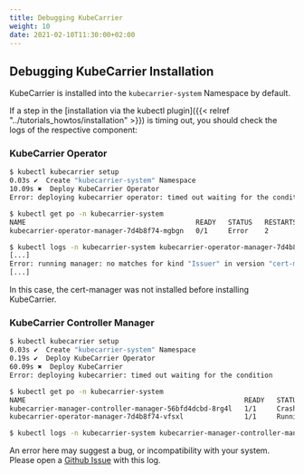 ```yaml
---
title: Debugging KubeCarrier
weight: 10
date: 2021-02-10T11:30:00+02:00
---
```


## Debugging KubeCarrier Installation

KubeCarrier is installed into the `kubecarrier-system` Namespace by default.

If a step in the [installation via the kubectl plugin]({{< relref "../tutorials_howtos/installation" >}}) is timing out, you should check the logs of the respective component:

### KubeCarrier Operator
```bash
$ kubectl kubecarrier setup
0.03s ✔  Create "kubecarrier-system" Namespace
10.09s ✖  Deploy KubeCarrier Operator
Error: deploying kubecarrier operator: timed out waiting for the condition

$ kubectl get po -n kubecarrier-system
NAME                                          READY   STATUS   RESTARTS   AGE
kubecarrier-operator-manager-7d4b8f74-mgbgn   0/1     Error    2          32s

$ kubectl logs -n kubecarrier-system kubecarrier-operator-manager-7d4b8f74-mgbgn
[...]
Error: running manager: no matches for kind "Issuer" in version "cert-manager.io/v1alpha2"
[...]
```

In this case, the cert-manager was not installed before installing KubeCarrier.

### KubeCarrier Controller Manager
```bash
$ kubectl kubecarrier setup
0.03s ✔  Create "kubecarrier-system" Namespace
0.19s ✔  Deploy KubeCarrier Operator
60.09s ✖  Deploy KubeCarrier
Error: deploying kubecarrier: timed out waiting for the condition

$ kubectl get po -n kubecarrier-system
NAME                                                      READY   STATUS             RESTARTS   AGE
kubecarrier-manager-controller-manager-56bfd4dcbd-8rg4l   1/1     CrashLoopBackOff   0          11m
kubecarrier-operator-manager-7d4b8f74-vfsxl               1/1     Running            0          11m

$ kubectl logs -n kubecarrier-system kubecarrier-manager-controller-manager-56bfd4dcbd-8rg4l
```

An error here may suggest a bug, or incompatibility with your system. Please open a [Github Issue](https://github.com/kubermatic/kubecarrier/issues) with this log.
